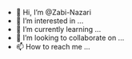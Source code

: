- 👋 Hi, I’m @Zabi-Nazari
- 👀 I’m interested in ...
- 🌱 I’m currently learning ...
- 💞️ I’m looking to collaborate on ...
- 📫 How to reach me ...

<!---
Zabi-Nazari/Zabi-Nazari is a ✨ special ✨ repository because its `README.md` (this file) appears on your GitHub profile.
You can click the Preview link to take a look at your changes.
--->
